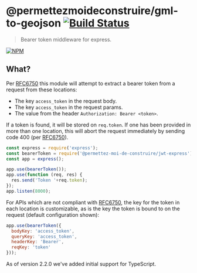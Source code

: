 # @permettezmoideconstruire/gml-to-geojson [![Build Status](https://secure.travis-ci.org/permettez-moi-de-construire/express-jwt.png)](http://travis-ci.org/permettez-moi-de-construire/express-jwt)
> Bearer token middleware for express.

[![NPM](https://nodei.co/npm/@permettezmoideconstruire/express-jwt.png)](https://nodei.co/npm/@permettezmoideconstruire/express-jwt/)

## What?

Per [RFC6750] this module will attempt to extract a bearer token from a request from these locations:

* The key `access_token` in the request body.
* The key `access_token` in the request params.
* The value from the header `Authorization: Bearer <token>`.

If a token is found, it will be stored on `req.token`.  If one has been provided in more than one location, this will abort the request immediately by sending code 400 (per [RFC6750]).

```js
const express = require('express');
const bearerToken = require('@permettez-moi-de-construire/jwt-express');
const app = express();

app.use(bearerToken());
app.use(function (req, res) {
  res.send('Token '+req.token);
});
app.listen(8000);
```

For APIs which are not compliant with [RFC6750], the key for the token in each location is customizable, as is the key the token is bound to on the request (default configuration shown):
```js
app.use(bearerToken({
  bodyKey: 'access_token',
  queryKey: 'access_token',
  headerKey: 'Bearer',
  reqKey: 'token'
}));
```
As of version 2.2.0 we've added initial support for TypeScript. 

[RFC6750]: https://xml.resource.org/html/rfc6750
